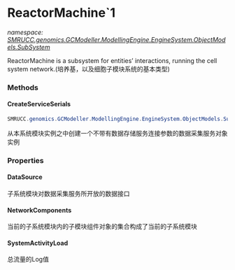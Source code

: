 ﻿# ReactorMachine`1
_namespace: [SMRUCC.genomics.GCModeller.ModellingEngine.EngineSystem.ObjectModels.SubSystem](./index.md)_

ReactorMachine is a subsystem for entities’ interactions, running the cell system network.(培养基，以及细胞子模块系统的基本类型)



### Methods

#### CreateServiceSerials
```csharp
SMRUCC.genomics.GCModeller.ModellingEngine.EngineSystem.ObjectModels.SubSystem.ReactorMachine`1.CreateServiceSerials
```
从本系统模块实例之中创建一个不带有数据存储服务连接参数的数据采集服务对象实例


### Properties

#### DataSource
子系统模块对数据采集服务所开放的数据接口
#### NetworkComponents
当前的子系统模块内的子模块组件对象的集合构成了当前的子系统模块
#### SystemActivityLoad
总流量的Log值
